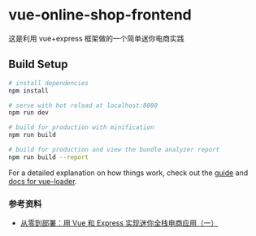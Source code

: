 # vue-online-shop-frontend

这是利用 vue+express 框架做的一个简单迷你电商实践

## Build Setup

```bash
# install dependencies
npm install

# serve with hot reload at localhost:8080
npm run dev

# build for production with minification
npm run build

# build for production and view the bundle analyzer report
npm run build --report
```

For a detailed explanation on how things work, check out the [guide](http://vuejs-templates.github.io/webpack/) and [docs for vue-loader](http://vuejs.github.io/vue-loader).

### 参考资料

- [从零到部署：用 Vue 和 Express 实现迷你全栈电商应用（一）](https://tuture.co/2019/10/17/0b662ce/)
